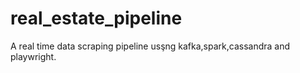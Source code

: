 # real_estate_pipeline
A real time data scraping pipeline usşng kafka,spark,cassandra and playwright.
